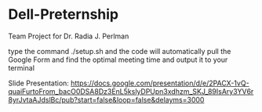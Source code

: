 # Dell-Preternship
Team Project for Dr. Radia J. Perlman

type the command ./setup.sh and the code will automatically pull the Google Form and find the optimal meeting time and output it to your terminal

Slide Presentation:
https://docs.google.com/presentation/d/e/2PACX-1vQ-quaiFurtoFrom_bacO0DSA8Dz3EnL5kslyDPUpn3xdhzm_SKJ_89IsAry3YV6r8yrJvtaAJdslBc/pub?start=false&loop=false&delayms=3000

